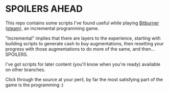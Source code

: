 # **SPOILERS AHEAD**

This repo contains some scripts I've found useful while playing [Bitburner](https://danielyxie.github.io/bitburner/) ([steam](https://store.steampowered.com/app/1812820/Bitburner/)), an incremental programming game.

"Incremental" implies that there are layers to the experience, starting with building scripts to generate cash to buy augmentations, then resetting your progress with those augmentations to do more of the same, and then... SPOILERS.

I've got scripts for later content (you'll know when you're ready) available on other branches.

Click through the source at your peril, by far the most satisfying part of the game is the programming :)
